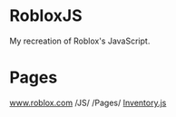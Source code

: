 # RobloxJS
My recreation of Roblox's JavaScript.

# Pages

www.roblox.com
  /JS/
    /Pages/
      [Inventory.js](https://github.com/landjam/RobloxJS/blob/main/Js/Pages/Inventory.js)
